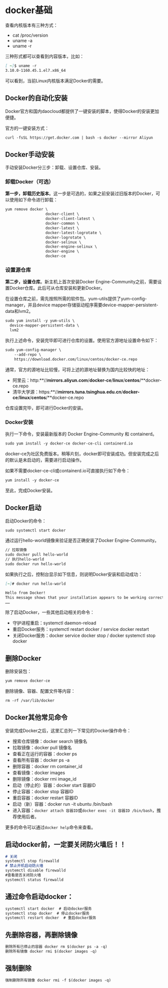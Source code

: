 # docker基础

查看内核版本有三种方式：

- cat /proc/version
- uname -a
- uname -r

三种形式都可以查看到内容版本，比如：

```markdown
[ ~]$ uname -r
3.10.0-1160.45.1.el7.x86_64
```

可以看到，当前Linux内核版本满足Docker的需要。

## Docker的自动化安装

Docker官方和国内daocloud都提供了一键安装的脚本，使得Docker的安装更加便捷。

官方的一键安装方式：

```markdown
curl -fsSL https://get.docker.com | bash -s docker --mirror Aliyun
```

## Docker手动安装

手动安装Docker分三步：卸载、设置仓库、安装。

### 卸载Docker（可选）

**第一步，卸载历史版本**。这一步是可选的，如果之前安装过旧版本的Docker，可以使用如下命令进行卸载：

```markdown
yum remove docker \
                  docker-client \
                  docker-client-latest \
                  docker-common \
                  docker-latest \
                  docker-latest-logrotate \
                  docker-logrotate \
                  docker-selinux \
                  docker-engine-selinux \
                  docker-engine \
                  docker-ce
```

### 设置源仓库

**第二步，设置仓库**。新主机上首次安装Docker Engine-Community之前，需要设置Docker仓库。此后可从仓库安装和更新Docker。

在设置仓库之前，需先按照所需的软件包。yum-utils提供了yum-config-manager，并且device mapper存储驱动程序需要device-mapper-persistent-data和lvm2。

```markdown
sudo yum install -y yum-utils \
  device-mapper-persistent-data \
  lvm2
```

执行上述命令，安装完毕即可进行仓库的设置。使用官方源地址设置命令如下：

```markdown
sudo yum-config-manager \
    --add-repo \
    https://download.docker.com/linux/centos/docker-ce.repo
```

通常，官方的源地址比较慢，可将上述的源地址替换为国内比较快的地址：

- 阿里云：http:**//**mirrors.aliyun.com**/**docker-ce**/**linux**/**centos**/**docker-ce.repo
- 清华大学源：https:**//**mirrors.tuna.tsinghua.edu.cn**/**docker-ce**/**linux**/**centos**/**docker-ce.repo

仓库设置完毕，即可进行Docker的安装。

### Docker安装

执行一下命令，安装最新版本的 Docker Engine-Community 和 containerd。

```markdown
sudo yum install -y docker-ce docker-ce-cli containerd.io
```

docker-ce为社区免费版本。稍等片刻，docker即可安装成功。但安装完成之后的默认是未启动的，需要进行启动操作。

如果不需要docker-ce-cli或containerd.io可直接执行如下命令：

```markdown
yum install -y docker-ce
```

至此，完成Docker安装。

## Docker启动

启动Docker的命令：

```markdown
sudo systemctl start docker
```

通过运行hello-world镜像来验证是否正确安装了Docker Engine-Community。

```markdown
// 拉取镜像
sudo docker pull hello-world
// 执行hello-world
sudo docker run hello-world
```

如果执行之后，控制台显示如下信息，则说明Docker安装和启动成功：

```markdown
[~]# docker run hello-world

Hello from Docker!
This message shows that your installation appears to be working correctly.
……
```

除了启动Docker，一些其他启动相关的命令：

- 守护进程重启：systemctl daemon-reload
- 重启Docker服务：systemctl restart docker / service docker restart
- 关闭Docker服务：docker service docker stop / docker systemctl stop docker

## 删除Docker

删除安装包：

```markdown
yum remove docker-ce
```

删除镜像、容器、配置文件等内容：

```markdown
rm -rf /var/lib/docker
```

## Docker其他常见命令

安装完成Docker之后，这里汇总列一下常见的Docker操作命令：

- 搜索仓库镜像：docker search 镜像名
- 拉取镜像：docker pull 镜像名
- 查看正在运行的容器：docker ps
- 查看所有容器：docker ps -a
- 删除容器：docker rm container_id
- 查看镜像：docker images
- 删除镜像：docker rmi image_id
- 启动（停止的）容器：docker start 容器ID
- 停止容器：docker stop  容器ID
- 重启容器：docker restart 容器ID
- 启动（新）容器：docker run -it ubuntu /bin/bash
- 进入容器：`docker attach 容器ID`或`docker exec -it 容器ID /bin/bash`，推荐使用后者。

更多的命令可以通过`docker help`命令来查看。

## **启动docker前，一定要关闭防火墙后！！**

```markdown
# 关闭
systemctl stop firewalld
# 禁止开机启动防火墙
systemctl disable firewalld
#查看是否关闭防火墙
systemctl status firewalld
```

## 通过命令启动docker：

```markdown
systemctl start docker  # 启动docker服务
systemctl stop docker  # 停止docker服务
systemctl restart docker  # 重启docker服务
```

## **先删除容器，再删除镜像**

```markdown
删除所有已停止的容器 docker rm $(docker ps -a -q)
删除所有镜像 docker rmi $(docker images -q)
```

## **强制删除**

```markdown
强制删除所有镜像 docker rmi -f $(docker images -q)
```